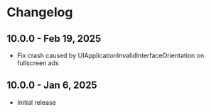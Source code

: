 # Changelog

## 10.0.0 - Feb 19, 2025
* Fix crash caused by UIApplicationInvalidInterfaceOrientation on fullscreen ads

## 10.0.0 - Jan 6, 2025
* Initial release
